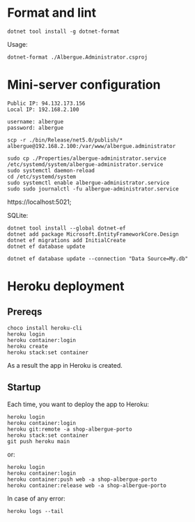 # Format and lint
```
dotnet tool install -g dotnet-format
```
Usage:
```
dotnet-format ./Albergue.Administrator.csproj
```

# Mini-server configuration
```
Public IP: 94.132.173.156
Local IP: 192.168.2.100

username: albergue
password: albergue 
```

```
scp -r ./bin/Release/net5.0/publish/* albergue@192.168.2.100:/var/www/albergue.administrator

sudo cp ./Properties/albergue-administrator.service /etc/systemd/system/albergue-administrator.service
sudo systemctl daemon-reload
cd /etc/systemd/system
sudo systemctl enable albergue-administrator.service
sudo sudo journalctl -fu albergue-administrator.service

```

https://localhost:5021;

SQLite:
```
dotnet tool install --global dotnet-ef
dotnet add package Microsoft.EntityFrameworkCore.Design
dotnet ef migrations add InitialCreate
dotnet ef database update

dotnet ef database update --connection "Data Source=My.db"
```

# Heroku deployment
## Prereqs
```
choco install heroku-cli
heroku login
heroku container:login
heroku create
heroku stack:set container
```
As a result the app in Heroku is created.
## Startup
Each time, you want to deploy the app to Heroku:
```
heroku login
heroku container:login
heroku git:remote -a shop-albergue-porto
heroku stack:set container
git push heroku main
```
or:
```
heroku login
heroku container:login
heroku container:push web -a shop-albergue-porto
heroku container:release web -a shop-albergue-porto
```
In case of any error:
```
heroku logs --tail
```